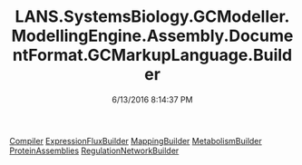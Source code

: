 ﻿---
title: LANS.SystemsBiology.GCModeller.ModellingEngine.Assembly.DocumentFormat.GCMarkupLanguage.Builder
date: 6/13/2016 8:14:37 PM
---

[Compiler](T-LANS.SystemsBiology.GCModeller.ModellingEngine.Assembly.DocumentFormat.GCMarkupLanguage.Builder.Compiler.html)
[ExpressionFluxBuilder](T-LANS.SystemsBiology.GCModeller.ModellingEngine.Assembly.DocumentFormat.GCMarkupLanguage.Builder.ExpressionFluxBuilder.html)
[MappingBuilder](T-LANS.SystemsBiology.GCModeller.ModellingEngine.Assembly.DocumentFormat.GCMarkupLanguage.Builder.MappingBuilder.html)
[MetabolismBuilder](T-LANS.SystemsBiology.GCModeller.ModellingEngine.Assembly.DocumentFormat.GCMarkupLanguage.Builder.MetabolismBuilder.html)
[ProteinAssemblies](T-LANS.SystemsBiology.GCModeller.ModellingEngine.Assembly.DocumentFormat.GCMarkupLanguage.Builder.ProteinAssemblies.html)
[RegulationNetworkBuilder](T-LANS.SystemsBiology.GCModeller.ModellingEngine.Assembly.DocumentFormat.GCMarkupLanguage.Builder.RegulationNetworkBuilder.html)

